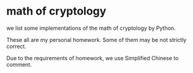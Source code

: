 # math of cryptology
we list some implementations of the math of cryptology by Python.

These all are my personal homework. Some of them may be not strictly correct.

Due to the requirements of homework, we use Simplified Chinese to comment. 